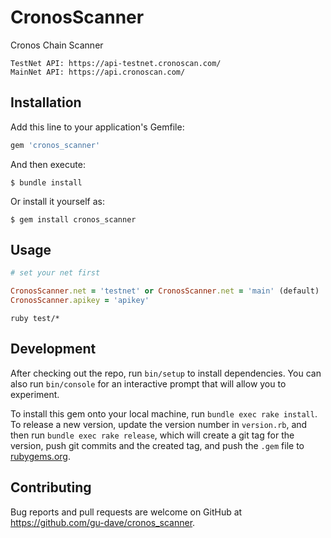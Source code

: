 # CronosScanner

Cronos Chain Scanner

```
TestNet API: https://api-testnet.cronoscan.com/
MainNet API: https://api.cronoscan.com/
```

## Installation

Add this line to your application's Gemfile:

```ruby
gem 'cronos_scanner'
```

And then execute:

    $ bundle install

Or install it yourself as:

    $ gem install cronos_scanner

## Usage

```ruby
# set your net first

CronosScanner.net = 'testnet' or CronosScanner.net = 'main' (default)
CronosScanner.apikey = 'apikey'
```

```test
ruby test/*
```

## Development

After checking out the repo, run `bin/setup` to install dependencies. You can also run `bin/console` for an interactive prompt that will allow you to experiment.

To install this gem onto your local machine, run `bundle exec rake install`. To release a new version, update the version number in `version.rb`, and then run `bundle exec rake release`, which will create a git tag for the version, push git commits and the created tag, and push the `.gem` file to [rubygems.org](https://rubygems.org).

## Contributing

Bug reports and pull requests are welcome on GitHub at https://github.com/gu-dave/cronos_scanner.
